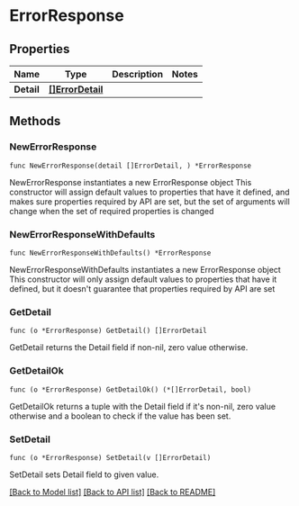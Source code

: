 # ErrorResponse

## Properties

Name | Type | Description | Notes
------------ | ------------- | ------------- | -------------
**Detail** | [**[]ErrorDetail**](ErrorDetail.md) |  | 

## Methods

### NewErrorResponse

`func NewErrorResponse(detail []ErrorDetail, ) *ErrorResponse`

NewErrorResponse instantiates a new ErrorResponse object
This constructor will assign default values to properties that have it defined,
and makes sure properties required by API are set, but the set of arguments
will change when the set of required properties is changed

### NewErrorResponseWithDefaults

`func NewErrorResponseWithDefaults() *ErrorResponse`

NewErrorResponseWithDefaults instantiates a new ErrorResponse object
This constructor will only assign default values to properties that have it defined,
but it doesn't guarantee that properties required by API are set

### GetDetail

`func (o *ErrorResponse) GetDetail() []ErrorDetail`

GetDetail returns the Detail field if non-nil, zero value otherwise.

### GetDetailOk

`func (o *ErrorResponse) GetDetailOk() (*[]ErrorDetail, bool)`

GetDetailOk returns a tuple with the Detail field if it's non-nil, zero value otherwise
and a boolean to check if the value has been set.

### SetDetail

`func (o *ErrorResponse) SetDetail(v []ErrorDetail)`

SetDetail sets Detail field to given value.



[[Back to Model list]](../README.md#documentation-for-models) [[Back to API list]](../README.md#documentation-for-api-endpoints) [[Back to README]](../README.md)


